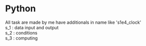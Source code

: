 # Python
All task are made by me have additionals in name like 's1e4_clock'\
s_1 : data input and output\
s_2 : conditions\
s_3 : computing
